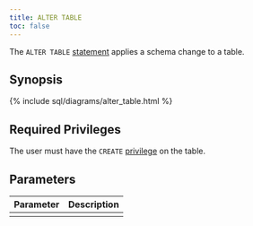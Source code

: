 ```yaml
---
title: ALTER TABLE
toc: false
---
```


The `ALTER TABLE` [statement](sql-statements.html) applies a schema change to a table.

<div id="toc"></div>

## Synopsis

{% include sql/diagrams/alter_table.html %}

## Required Privileges

The user must have the `CREATE` [privilege](privileges.html) on the table. 

## Parameters

| Parameter | Description |
|-----------|-------------|
|  |  |
